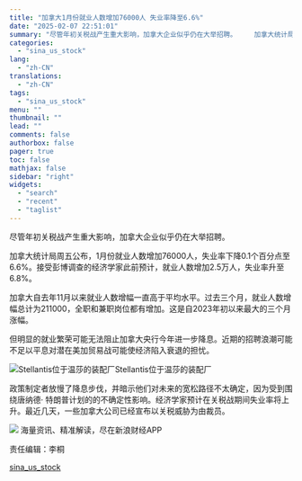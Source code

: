 ```yaml
---
title: "加拿大1月份就业人数增加76000人 失业率降至6.6%"
date: "2025-02-07 22:51:01"
summary: "尽管年初关税战产生重大影响，加拿大企业似乎仍在大举招聘。 　　加拿大统计局..."
categories:
  - "sina_us_stock"
lang:
  - "zh-CN"
translations:
  - "zh-CN"
tags:
  - "sina_us_stock"
menu: ""
thumbnail: ""
lead: ""
comments: false
authorbox: false
pager: true
toc: false
mathjax: false
sidebar: "right"
widgets:
  - "search"
  - "recent"
  - "taglist"
---
```


尽管年初关税战产生重大影响，加拿大企业似乎仍在大举招聘。

加拿大统计局周五公布，1月份就业人数增加76000人，失业率下降0.1个百分点至6.6%。接受彭博调查的经济学家此前预计，就业人数增加2.5万人，失业率升至6.8%。

加拿大自去年11月以来就业人数增幅一直高于平均水平。过去三个月，就业人数增幅总计为211000，全职和兼职岗位都有增加。这是自2023年初以来最大的三个月涨幅。

但明显的就业繁荣可能无法阻止加拿大央行今年进一步降息。近期的招聘浪潮可能不足以平息对潜在美加贸易战可能使经济陷入衰退的担忧。

![Stellantis位于温莎的装配厂](//n.sinaimg.cn/finance/transform/116/w550h366/20250207/0736-c32542adc50a99c742643d6970040f97.jpg)Stellantis位于温莎的装配厂

政策制定者放慢了降息步伐，并暗示他们对未来的宽松路径不太确定，因为受到围绕唐纳德· 特朗普计划的的不确定性影响。经济学家预计在关税战期间失业率将上升。最近几天，一些加拿大公司已经宣布以关税威胁为由裁员。












![](//n.sinaimg.cn/finance/cece9e13/20240627/655959900_20240627.png)
海量资讯、精准解读，尽在新浪财经APP



责任编辑：李桐

[sina_us_stock](https://finance.sina.com.cn/stock/usstock/c/2025-02-07/doc-ineispit9747396.shtml)
